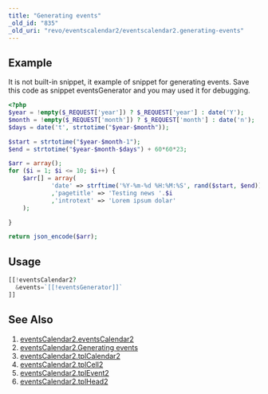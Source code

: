 ```yaml
---
title: "Generating events"
_old_id: "835"
_old_uri: "revo/eventscalendar2/eventscalendar2.generating-events"
---
```


## Example

It is not built-in snippet, it example of snippet for generating events. Save this code as snippet eventsGenerator and you may used it for debugging.

``` php
<?php
$year = !empty($_REQUEST['year']) ? $_REQUEST['year'] : date('Y');
$month = !empty($_REQUEST['month']) ? $_REQUEST['month'] : date('n');
$days = date('t', strtotime("$year-$month"));

$start = strtotime("$year-$month-1");
$end = strtotime("$year-$month-$days") + 60*60*23;

$arr = array();
for ($i = 1; $i <= 10; $i++) {
    $arr[] = array(
            'date' => strftime('%Y-%m-%d %H:%M:%S', rand($start, $end))
            ,'pagetitle' => 'Testing news '.$i
            ,'introtext' => 'Lorem ipsum dolar'
    );

}

return json_encode($arr);
```

## Usage

``` php
[[!eventsCalendar2?
  &events=`[[!eventsGenerator]]`
]]
```

## See Also

1. [eventsCalendar2.eventsCalendar2](extras/eventscalendar2/eventscalendar2)
2. [eventsCalendar2.Generating events](extras/eventscalendar2/eventscalendar2.generating-events)
3. [eventsCalendar2.tplCalendar2](extras/eventscalendar2/eventscalendar2.tplcalendar2)
4. [eventsCalendar2.tplCell2](extras/eventscalendar2/eventscalendar2.tplcell2)
5. [eventsCalendar2.tplEvent2](extras/eventscalendar2/eventscalendar2.tplevent2)
6. [eventsCalendar2.tplHead2](extras/eventscalendar2/eventscalendar2.tplhead2)
